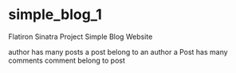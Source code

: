 # simple_blog_1
Flatiron Sinatra Project Simple Blog Website 

 author  has many posts
a post belong to an author
a Post has many comments
comment belong to post
 